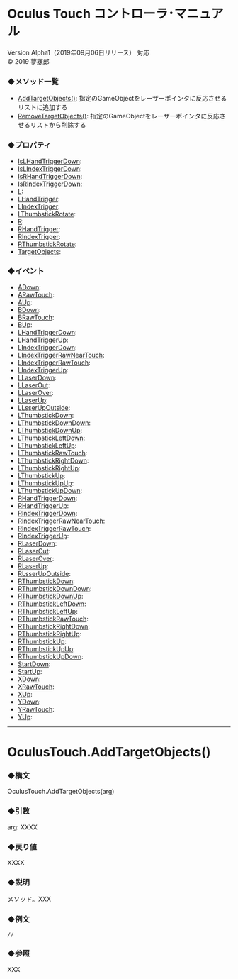 # Oculus Touch コントローラ･マニュアル
Version Alpha1（2019年09月06日リリース） 対応  
© 2019 夢寐郎

### ◆メソッド一覧
* [AddTargetObjects()](#AddTargetObjects): 指定のGameObjectをレーザーポインタに反応させるリストに追加する
* [RemoveTargetObjects()](#RemoveTargetObjects): 指定のGameObjectをレーザーポインタに反応させるリストから削除する

### ◆プロパティ
* [IsLHandTriggerDown](#IsLHandTriggerDown):
* [IsLIndexTriggerDown](#IsLIndexTriggerDown):
* [IsRHandTriggerDown](#IsRHandTriggerDown):
* [IsRIndexTriggerDown](#IsRIndexTriggerDown):
* [L](#L):
* [LHandTrigger](#LHandTrigger):
* [LIndexTrigger](#LIndexTrigger):
* [LThumbstickRotate](#LThumbstickRotate):
* [R](#R):
* [RHandTrigger](#RHandTrigger):
* [RIndexTrigger](#RIndexTrigger):
* [RThumbstickRotate](#RThumbstickRotate):
* [TargetObjects](#TargetObjects):

### ◆イベント
* [ADown](#):
* [ARawTouch](#):
* [AUp](#):
* [BDown](#):
* [BRawTouch](#):
* [BUp](#):
* [LHandTriggerDown](#):
* [LHandTriggerUp](#):
* [LIndexTriggerDown](#):
* [LIndexTriggerRawNearTouch](#):
* [LIndexTriggerRawTouch](#):
* [LIndexTriggerUp](#):
* [LLaserDown](#):
* [LLaserOut](#):
* [LLaserOver](#):
* [LLaserUp](#):
* [LLsserUpOutside](#):
* [LThumbstickDown](#):
* [LThumbstickDownDown](#):
* [LThumbstickDownUp](#):
* [LThumbstickLeftDown](#):
* [LThumbstickLeftUp](#):
* [LThumbstickRawTouch](#):
* [LThumbstickRightDown](#):
* [LThumbstickRightUp](#):
* [LThumbstickUp](#):
* [LThumbstickUpUp](#):
* [LThumbstickUpDown](#):
* [RHandTriggerDown](#):
* [RHandTriggerUp](#):
* [RIndexTriggerDown](#):
* [RIndexTriggerRawNearTouch](#):
* [RIndexTriggerRawTouch](#):
* [RIndexTriggerUp](#):
* [RLaserDown](#):
* [RLaserOut](#):
* [RLaserOver](#):
* [RLaserUp](#):
* [RLsserUpOutside](#):
* [RThumbstickDown](#):
* [RThumbstickDownDown](#):
* [RThumbstickDownUp](#):
* [RThumbstickLeftDown](#):
* [RThumbstickLeftUp](#):
* [RThumbstickRawTouch](#):
* [RThumbstickRightDown](#):
* [RThumbstickRightUp](#):
* [RThumbstickUp](#):
* [RThumbstickUpUp](#):
* [RThumbstickUpDown](#):
* [StartDown](#):
* [StartUp](#):
* [XDown](#):
* [XRawTouch](#):
* [XUp](#):
* [YDown](#):
* [YRawTouch](#):
* [YUp](#):

***

<a name="AddTargetObjects"></a>
# OculusTouch.AddTargetObjects()

### ◆構文
OculusTouch.AddTargetObjects(arg)

### ◆引数
arg: XXXX  

### ◆戻り値
XXXX  

### ◆説明
メソッド。XXX  

### ◆例文
```
//
```

### ◆参照
XXX